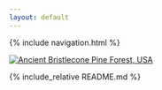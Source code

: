 ```yaml
---
layout: default
---
```

{% include navigation.html %}

[![Ancient Bristlecone Pine Forest, USA](/john-towner-unsplash.jpg)](/images/john-towner-unsplash.jpg)

{% include_relative README.md %}
